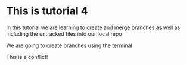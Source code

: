 # This is tutorial 4

In this tutorial we are learning to create and merge branches as well as including the untracked files into our local repo

We are going to create branches using the terminal

This is a conflict!

